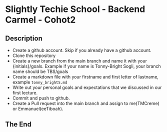# Slightly Techie School - Backend Carmel - Cohot2

## Description
* Create a github account. Skip if you already have a github account. 
* Clone this repository 
* Create a new branch from the main branch and name it with your {initials}/goals. Example if your name is Tonny-Bright Sogli, your branch name should be TBS/goals
* Create a markdown file with your firstname and first letter of lastname, example `tonny_brightS.md`
* Write out your personal goals and expectations that we discussed in our first lecture. 
* Commit and push to github. 
* Create a Pull request into the main branch and assign to me(TMCreme) or Emmanuel(eeTiboah).


## The End